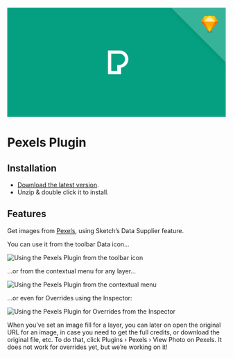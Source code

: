 ![Pexels Banner](docs/social-preview.png)

# Pexels Plugin

## Installation

- [Download the latest version](https://github.com/BohemianCoding/pexels-sketchplugin/releases/latest/download/pexels.sketchplugin.zip).
- Unzip & double click it to install.

## Features

Get images from [Pexels](https://pexels.com), using Sketch’s Data Supplier feature.

You can use it from the toolbar Data icon…

![Using the Pexels Plugin from the toolbar icon](docs/pexels-screenshot-001.png)

…or from the contextual menu for any layer…

![Using the Pexels Plugin from the contextual menu](docs/pexels-screenshot-002.png)

…or even for Overrides using the Inspector:

![Using the Pexels Plugin for Overrides from the Inspector](docs/pexels-screenshot-003.png)

When you’ve set an image fill for a layer, you can later on open the original URL for an image, in case you need to get the full credits, or download the original file, etc. To do that, click Plugins › Pexels › View Photo on Pexels. It does not work for overrides yet, but we’re working on it!
